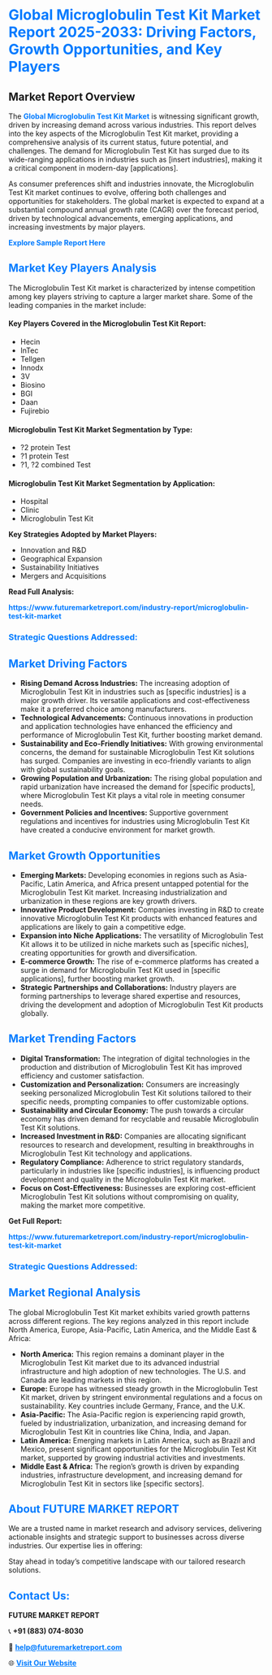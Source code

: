 <h1 style="color: #007BFF;">Global Microglobulin Test Kit Market Report 2025-2033: Driving Factors, Growth Opportunities, and Key Players</h1>

<section id="overview">
<h2>Market Report Overview</h2>
<p>The <a href="https://www.futuremarketreport.com/industry-report/microglobulin-test-kit-market" style="color: #007BFF; text-decoration: none;"><strong>Global Microglobulin Test Kit Market</strong></a> is witnessing significant growth, driven by increasing demand across various industries. This report delves into the key aspects of the Microglobulin Test Kit market, providing a comprehensive analysis of its current status, future potential, and challenges. The demand for Microglobulin Test Kit has surged due to its wide-ranging applications in industries such as [insert industries], making it a critical component in modern-day [applications].</p>
<p>As consumer preferences shift and industries innovate, the Microglobulin Test Kit market continues to evolve, offering both challenges and opportunities for stakeholders. The global market is expected to expand at a substantial compound annual growth rate (CAGR) over the forecast period, driven by technological advancements, emerging applications, and increasing investments by major players.</p>
</section>

<section id="overview">
<p><a href="https://www.futuremarketreport.com/request-sample/reportId=112549" style="color: #007BFF; text-decoration: none;"><strong>Explore Sample Report Here</strong></a></p>
</section>

<section id="key-players">
<h2 style="color: #007BFF;">Market Key Players Analysis</h2>
<p>The Microglobulin Test Kit market is characterized by intense competition among key players striving to capture a larger market share. Some of the leading companies in the market include:</p>
<h4>Key Players Covered in the Microglobulin Test Kit Report:</h4>
<ul><li>Hecin</li><li>InTec</li><li>Tellgen</li><li>Innodx</li><li>3V</li><li>Biosino</li><li>BGI</li><li>Daan</li><li>Fujirebio</li></ul>
<h4>Microglobulin Test Kit Market Segmentation by Type:</h4>
<ul><li>?2 protein Test</li><li>?1 protein Test</li><li>?1, ?2 combined Test</li></ul>

<h4>Microglobulin Test Kit Market Segmentation by Application:</h4>
<ul><li>Hospital</li><li>Clinic</li><li>Microglobulin Test Kit</li></ul>
<p><strong>Key Strategies Adopted by Market Players:</strong></p>
<ul>
<li>Innovation and R&D</li>
<li>Geographical Expansion</li>
<li>Sustainability Initiatives</li>
<li>Mergers and Acquisitions</li>
</ul>
</section>

<section>
<p><strong>Read Full Analysis: </strong></p><a href="https://www.futuremarketreport.com/industry-report/microglobulin-test-kit-market" style="color: #007BFF; text-decoration: none;"><strong>https://www.futuremarketreport.com/industry-report/microglobulin-test-kit-market</strong></a>
<h3 style="color: #007BFF;">Strategic Questions Addressed:</h3>
</section>

<section id="driving-factors">
<h2 style="color: #007BFF;">Market Driving Factors</h2>
<ul>
<li><strong>Rising Demand Across Industries:</strong> The increasing adoption of Microglobulin Test Kit in industries such as [specific industries] is a major growth driver. Its versatile applications and cost-effectiveness make it a preferred choice among manufacturers.</li>
<li><strong>Technological Advancements:</strong> Continuous innovations in production and application technologies have enhanced the efficiency and performance of Microglobulin Test Kit, further boosting market demand.</li>
<li><strong>Sustainability and Eco-Friendly Initiatives:</strong> With growing environmental concerns, the demand for sustainable Microglobulin Test Kit solutions has surged. Companies are investing in eco-friendly variants to align with global sustainability goals.</li>
<li><strong>Growing Population and Urbanization:</strong> The rising global population and rapid urbanization have increased the demand for [specific products], where Microglobulin Test Kit plays a vital role in meeting consumer needs.</li>
<li><strong>Government Policies and Incentives:</strong> Supportive government regulations and incentives for industries using Microglobulin Test Kit have created a conducive environment for market growth.</li>
</ul>
</section>

<section id="growth-opportunities">
<h2 style="color: #007BFF;">Market Growth Opportunities</h2>
<ul>
<li><strong>Emerging Markets:</strong> Developing economies in regions such as Asia-Pacific, Latin America, and Africa present untapped potential for the Microglobulin Test Kit market. Increasing industrialization and urbanization in these regions are key growth drivers.</li>
<li><strong>Innovative Product Development:</strong> Companies investing in R&D to create innovative Microglobulin Test Kit products with enhanced features and applications are likely to gain a competitive edge.</li>
<li><strong>Expansion into Niche Applications:</strong> The versatility of Microglobulin Test Kit allows it to be utilized in niche markets such as [specific niches], creating opportunities for growth and diversification.</li>
<li><strong>E-commerce Growth:</strong> The rise of e-commerce platforms has created a surge in demand for Microglobulin Test Kit used in [specific applications], further boosting market growth.</li>
<li><strong>Strategic Partnerships and Collaborations:</strong> Industry players are forming partnerships to leverage shared expertise and resources, driving the development and adoption of Microglobulin Test Kit products globally.</li>
</ul>
</section>

<section id="trending-factors">
<h2 style="color: #007BFF;">Market Trending Factors</h2>
<ul>
<li><strong>Digital Transformation:</strong> The integration of digital technologies in the production and distribution of Microglobulin Test Kit has improved efficiency and customer satisfaction.</li>
<li><strong>Customization and Personalization:</strong> Consumers are increasingly seeking personalized Microglobulin Test Kit solutions tailored to their specific needs, prompting companies to offer customizable options.</li>
<li><strong>Sustainability and Circular Economy:</strong> The push towards a circular economy has driven demand for recyclable and reusable Microglobulin Test Kit solutions.</li>
<li><strong>Increased Investment in R&D:</strong> Companies are allocating significant resources to research and development, resulting in breakthroughs in Microglobulin Test Kit technology and applications.</li>
<li><strong>Regulatory Compliance:</strong> Adherence to strict regulatory standards, particularly in industries like [specific industries], is influencing product development and quality in the Microglobulin Test Kit market.</li>
<li><strong>Focus on Cost-Effectiveness:</strong> Businesses are exploring cost-efficient Microglobulin Test Kit solutions without compromising on quality, making the market more competitive.</li>
</ul>
</section>

<section>
<p><strong>Get Full Report: </strong></p><a href="https://www.futuremarketreport.com/industry-report/microglobulin-test-kit-market" style="color: #007BFF; text-decoration: none;"><strong>https://www.futuremarketreport.com/industry-report/microglobulin-test-kit-market</strong></a>
<h3 style="color: #007BFF;">Strategic Questions Addressed:</h3>
</section>


<section id="regional-analysis">
<h2 style="color: #007BFF;">Market Regional Analysis</h2>
<p>The global Microglobulin Test Kit market exhibits varied growth patterns across different regions. The key regions analyzed in this report include North America, Europe, Asia-Pacific, Latin America, and the Middle East & Africa:</p>
<ul>
<li><strong>North America:</strong> This region remains a dominant player in the Microglobulin Test Kit market due to its advanced industrial infrastructure and high adoption of new technologies. The U.S. and Canada are leading markets in this region.</li>
<li><strong>Europe:</strong> Europe has witnessed steady growth in the Microglobulin Test Kit market, driven by stringent environmental regulations and a focus on sustainability. Key countries include Germany, France, and the U.K.</li>
<li><strong>Asia-Pacific:</strong> The Asia-Pacific region is experiencing rapid growth, fueled by industrialization, urbanization, and increasing demand for Microglobulin Test Kit in countries like China, India, and Japan.</li>
<li><strong>Latin America:</strong> Emerging markets in Latin America, such as Brazil and Mexico, present significant opportunities for the Microglobulin Test Kit market, supported by growing industrial activities and investments.</li>
<li><strong>Middle East & Africa:</strong> The region’s growth is driven by expanding industries, infrastructure development, and increasing demand for Microglobulin Test Kit in sectors like [specific sectors].</li>
</ul>
</section>

<footer>
<h2 style="color: #007BFF;">About FUTURE MARKET REPORT</h2>
<p>We are a trusted name in market research and advisory services, delivering actionable insights and strategic support to businesses across diverse industries. Our expertise lies in offering:</p>

<p>Stay ahead in today’s competitive landscape with our tailored research solutions.</p>

<h2 style="color: #007BFF;">Contact Us:</h2>
<p><strong>FUTURE MARKET REPORT</strong></p>
<p>📞 <strong>+91 (883) 074-8030</strong></p>
<p>📧 <strong><a href="mailto:help@futuremarketreport.com" style="color: #007BFF;">help@futuremarketreport.com</a></strong></p>
<p>🌐 <strong><a href="https://www.futuremarketreport.com/" style="color: #007BFF;">Visit Our Website</a></strong></p>
</footer>
